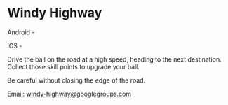 # Windy Highway

Android - 

iOS - 


Drive the ball on the road at a high speed, heading to the next destination.  
Collect those skill points to upgrade your ball.

Be careful without closing the edge of the road.


Email: windy-highway@googlegroups.com
